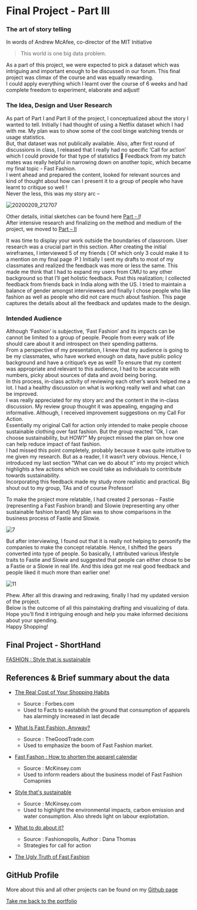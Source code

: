 # Final Project - Part III
### The art of story telling
In words of Andrew McAfee, co-director of the MIT Initiative
>This world is one big data problem.

As a part of this project, we were expected to pick a dataset which was intriguing and important enough to be discussed in our forum. This final project was climax of the course and was equally rewarding.<br>
I could apply everything which I learnt over the course of 6 weeks and had complete freedom to experiment, elaborate and adjust!  <br>
### The Idea, Design and User Research
As part of Part I and Part II of the project, I conceptualized about the story I wanted to tell. Initially I had thought of using a Netflix dataset which I had with me. My plan was to show some of the cool binge watching trends or usage statistics. <br>
But, that dataset was not publically available. Also, after first round of discussions in class, I released that I really had no specific ‘Call for action’ which I could provide for that type of statistics  Feedback from my batch mates was really helpful in narrowing down on another topic, which became my final topic - Fast Fashion. 
<br>I went ahead and prepared the content, looked for relevant sources and kind of thought about how can I present it to a group of people who have learnt to critique so well !<br> Never the less, this was my story arc – 

![20200209_212707](https://user-images.githubusercontent.com/59716372/74122729-2ff73b80-4b9a-11ea-8d3b-4c7ce53946ae.jpg)

Other details, initial sketches can be found here [Part - I](final_project_Shruti.md)!<br>
After intensive research and finalizing on the method and medium of the project, we moved to [Part – II](final_project_partII.md) 

It was time to display your work outside the boundaries of classroom. User research was a crucial part in this section. After creating the initial wireframes, I interviewed 5 of my friends ( Of which only 3 could make it to a mention on my final page :P ) Initially I sent my drafts to most of my classmates and realized the feedback was more or less the same. This made me think that I had to expand my users from CMU to any other background so that I’ll get holistic feedback. Post this realization; I collected feedback from friends back in India along with the US. I tried to maintain a balance of gender amongst interviewees and finally I chose people who like fashion as well as people who did not care much about fashion.
This page captures the details about all the feedback and updates made to the design. 

### Intended Audience
Although ‘Fashion’ is subjective, ‘Fast Fashion’ and its impacts can be cannot be limited to a group of people. People from every walk of life should care about it and introspect on their spending patterns. <br>
From a perspective of my presentation, I knew that my audience is going to be my classmates, who have worked enough on data, have public policy background and have a critique’s eye as well! To ensure that my content was appropriate and relevant to this audience, I had to be accurate with numbers, picky about sources of data and avoid being boring. 
<br> In this process, in-class activity of reviewing each other’s work helped me a lot. I had a healthy discussion on what is working really well and what can be improved. 
<br> I was really appreciated for my story arc and the content in the in-class discussion. My review group thought it was appealing, engaging and informative. Although, I received improvement suggestions on my Call For Action. <br>
Essentially my original Call for action only intended to make people choose sustainable clothing over fast fashion. But the group reacted “Ok, I can choose sustainability, but HOW?”  My project missed the plan on how one can help reduce impact of fast fashion.
<br>I had missed this point completely, probably because it was quite intuitive to me given my research. But as a reader, I it wasn’t very obvious. Hence, I introduced my last section “What can we do about it” into my project which highlights a few actions which we could take as individuals to contribute towards sustainability.<br>
Incorporating this feedback made my study more realistic and practical. Big shout out to my group, TAs and of course Professor! <br>

To make the project more relatable, I had created 2 personas – Fastie (representing a Fast Fashion brand) and Slowie (representing any other sustainable fashion brand) My plan was to show comparisons in the business process of Fastie and Slowie. 

![7](https://user-images.githubusercontent.com/59716372/75409069-a6f43a00-58e5-11ea-8e68-cf837f3df54d.png)

But after interviewing, I found out that it is really not helping to personify the companies to make the concept relatable. Hence, I shifted the gears converted into type of people. So basically, I attributed various lifestyle traits to Fastie and Slowie and suggested that people can either chose to be a Fastie or a Slowie in real life. And this idea got me real good feedback and people liked it much more than earlier one!

![11](https://user-images.githubusercontent.com/59716372/75409107-bc696400-58e5-11ea-8ae0-71fd04dfe106.png)

Phew. After all this drawing and redrawing, finally I had my updated version of the project. <br>
Below is the outcome of all this painstaking drafting and visualizing of data. Hope you’ll find it intriguing enough and help you make informed decisions about your spending. <br>
Happy Shopping!  
## Final Project - ShortHand

[FASHION : Style that is sustainable](https://carnegiemellon.shorthandstories.com/fastfashion/index.html)

## References & Brief summary about the data
* [The Real Cost of Your Shopping Habits](https://www.forbes.com/sites/emmajohnson/2015/01/15/the-real-cost-of-your-shopping-habits/#331f47451452)
  - Source : Forbes.com
  - Used to Facts to eastablish the ground that consumption of apparels has alarmingly increased in last decade
  
* [What Is Fast Fashion, Anyway?](https://www.thegoodtrade.com/features/what-is-fast-fashion)
  - Source : TheGoodTrade.com
  - Used to emphasize the boom of Fast Fashion market.
  
* [Fast Fashon : How to shorten the apparel calendar](https://www.mckinsey.com/industries/retail/our-insights/faster-fashion-how-to-shorten-the-apparel-calendar
) 
  - Source : McKinsey.com
  - Used to inform readers about the business model of Fast Fashion Comapnies 
  
* [Style that's sustainable](https://www.mckinsey.com/business-functions/sustainability/our-insights/style-thats-sustainable-a-new-fast-fashion-formula)
  - Source : McKinsey.com
  - Used to highlight the environmental impacts, carbon emission and water consumption. Also shreds light on labour exploitation.
  
* [What to do about it?](https://www.forbes.com/sites/celiashatzman/2019/10/04/fashionopolis-author-dana-thomas-on-how-fast-fashion-is-destroying-the-planet-and-what-you-can-do-about-it/#73d164d93b97) 
  - Source : Fashionopolis, Author : Dana Thomas
  - Strategies for call for action
  
* [The Ugly Truth of Fast Fashion](https://www.youtube.com/watch?v=xGF3ObOBbac)

## GitHub Profile

More about this and all other projects can be found on my [Github page](https://github.com/ShrutiKarandikar/Portfolio/blob/master/README.md)



[Take me back to the portfolio](https://shrutikarandikar.github.io/Portfolio/)
